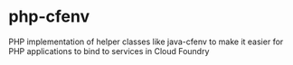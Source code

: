 # php-cfenv
PHP implementation of helper classes like java-cfenv to make it easier for PHP applications to bind to services in Cloud Foundry
